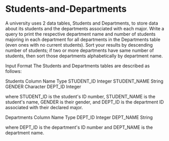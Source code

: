 # Students-and-Departments
A university uses 2 data tables, Students and Departments, to store data about its students and the departments associated with each major. Write a query to print the respective department name and number of students majoring in each department for all departments in the Departments table (even ones with no current students). Sort your results by descending number of students; if two or more departments have same number of students, then sort those departments alphabetically by department name.

Input Format
The Students and Departments tables are described as follows:
 
Students
Column Name	Type
STUDENT_ID	Integer
STUDENT_NAME	String
GENDER	Character
DEPT_ID	Integer

where STUDENT_ID is the student's ID number, STUDENT_NAME is the student's name, GENDER is their gender, and DEPT_ID is the department ID associated with their declared major.

Departments
Column Name	Type
DEPT_ID	Integer
DEPT_NAME	String

where DEPT_ID is the department's ID number and DEPT_NAME is the department name.
